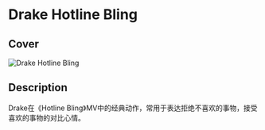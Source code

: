 # Drake Hotline Bling

## Cover
![Drake Hotline Bling](https://i.imgflip.com/2wifvo.jpg)

## Description
Drake在《Hotline Bling》MV中的经典动作，常用于表达拒绝不喜欢的事物，接受喜欢的事物的对比心情。